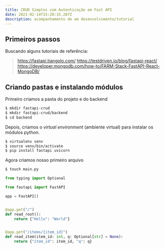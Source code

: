 ```yaml
---
title: CRUD Simples com Autenticação em Fast API
date: 2021-02-14T15:20:15.287Z
description: acompanhamento de um desenvolvimento/tutorial
---
```

## Primeiros passos

Buscando alguns tutoriais de referência:

>
> https://fastapi.tiangolo.com/ 
> https://testdriven.io/blog/fastapi-react/
> https://developer.mongodb.com/how-to/FARM-Stack-FastAPI-React-MongoDB/
>

## Criando pastas e instalando módulos

Primeiro criamos a pasta do projeto e do backend

```bash
$ mkdir fastapi-crud
$ mkdir fastapi-crud/backend
$ cd backend
```
Depois, criamos o _virtual environment_ (ambiente virtual) para instalar os módulos python.

```bash
$ virtualenv venv
$ source venv/bin/activate
$ pip install fastapi uvicorn
```

Agora criamos nosso primeiro arquivo

```bash
$ touch main.py
```


```python
from typing import Optional

from fastapi import FastAPI

app = FastAPI()


@app.get("/")
def read_root():
    return {"Hello": "World"}


@app.get("/items/{item_id}")
def read_item(item_id: int, q: Optional[str] = None):
    return {"item_id": item_id, "q": q}
```